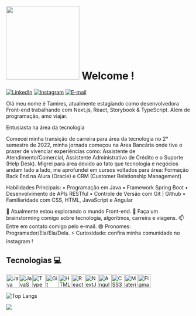 # <img src="https://media1.giphy.com/media/v1.Y2lkPTc5MGI3NjExaDA3NjdtdXA4bmN4eTNuY3cxeTA5dHJlZ3BzN3g1eDM5MHdieTE4biZlcD12MV9pbnRlcm5hbF9naWZfYnlfaWQmY3Q9Zw/1GEATImIxEXVR79Dhk/giphy.webp" width="200"/> Welcome !

[![LinkedIn](https://img.shields.io/badge/LinkedIn-0077B5?style=for-the-badge&logo=linkedin&logoColor=white)](https://www.linkedin.com/in/tamiresescobar)
[![Instagram](https://img.shields.io/badge/-Instagram-%23E4405F?style=for-the-badge&logo=instagram&logoColor=white)](https://www.instagram.com/tamires.daily)
[![E-mail](https://img.shields.io/badge/-Email-000?style=for-the-badge&logo=microsoft-outlook&logoColor=007BFF)](mailto:tamiresescobar@hotmail.com)


Olá meu nome é Tamires, atualmente estagiando como desenvolvedora Front-end trabalhando com Next.js, React, Storybook & TypeScript. Além de programação, amo viajar.

Entusiasta na área da tecnologia 

Comecei minha transição de carreira para área da tecnologia no 2° semestre de 2022, minha jornada começou na Área Bancária onde tive o prazer de vivenciar experiências como: Assistente de Atendimento/Comercial, Assistente Administrativo de Crédito e o Suporte (Help Desk).
Migrei para área devido ao fato que tecnologia e negócios andam lado a lado, me aprofundei em cursos voltados para área: Formação Back End na Alura (Oracle) e CRM (Customer Relationship Management)

Habilidades Principais:
• Programação em Java
• Framework Spring Boot
• Desenvolvimento de APIs RESTful
• Controle de Versão com Git | Github
• Familiaridade com CSS, HTML, JavaScript e Angular


🔭 Atualmente estou explorando o mundo Front-end.
💬 Faça um brainstorming comigo sobre tecnologia, algoritmos, carreira e viagens.
📫 Entre em contato comigo pelo e-mail.
😄 Pronomes: Programador/Ela/Ela/Dela.
⚡ Curiosidade: confira minha comunidade no instagram !

## Tecnologias 💻

<p align="left">
<a href="https://www.oracle.com/java/" target="_blank" rel="noreferrer"><img src="https://raw.githubusercontent.com/danielcranney/readme-generator/main/public/icons/skills/java-colored.svg" width="36" height="36" alt="Java" /></a><a href="https://developer.mozilla.org/en-US/docs/Web/JavaScript" target="_blank" rel="noreferrer"><img src="https://raw.githubusercontent.com/danielcranney/readme-generator/main/public/icons/skills/javascript-colored.svg" width="36" height="36" alt="JavaScript" /></a><a href="https://www.typescriptlang.org/" target="_blank" rel="noreferrer"><img src="https://raw.githubusercontent.com/danielcranney/readme-generator/main/public/icons/skills/typescript-colored.svg" width="36" height="36" alt="TypeScript" /></a><a href="https://git-scm.com/" target="_blank" rel="noreferrer"><img src="https://raw.githubusercontent.com/danielcranney/readme-generator/main/public/icons/skills/git-colored.svg" width="36" height="36" alt="Git" /></a><a href="https://developer.mozilla.org/en-US/docs/Glossary/HTML5" target="_blank" rel="noreferrer"><img src="https://raw.githubusercontent.com/danielcranney/readme-generator/main/public/icons/skills/html5-colored.svg" width="36" height="36" alt="HTML5" /></a><a href="https://reactjs.org/" target="_blank" rel="noreferrer"><img src="https://raw.githubusercontent.com/danielcranney/readme-generator/main/public/icons/skills/react-colored.svg" width="36" height="36" alt="React" /></a><a href="https://nextjs.org/docs" target="_blank" rel="noreferrer"><img src="https://raw.githubusercontent.com/danielcranney/readme-generator/main/public/icons/skills/nextjs-colored.svg" width="36" height="36" alt="NextJs" /></a><a href="https://angular.io/" target="_blank" rel="noreferrer"><img src="https://raw.githubusercontent.com/danielcranney/readme-generator/main/public/icons/skills/angularjs-colored.svg" width="36" height="36" alt="Angular" /></a><a href="https://www.w3.org/TR/CSS/#css" target="_blank" rel="noreferrer"><img src="https://raw.githubusercontent.com/danielcranney/readme-generator/main/public/icons/skills/css3-colored.svg" width="36" height="36" alt="CSS3" /></a><a href="https://mui.com/" target="_blank" rel="noreferrer"><img src="https://raw.githubusercontent.com/danielcranney/readme-generator/main/public/icons/skills/materialui-colored.svg" width="36" height="36" alt="Material UI" /></a><a href="https://www.figma.com/" target="_blank" rel="noreferrer"><img src="https://raw.githubusercontent.com/danielcranney/readme-generator/main/public/icons/skills/figma-colored.svg" width="36" height="36" alt="Figma" /></a>
</p>

![Top Langs](https://github-readme-stats.vercel.app/api/top-langs/?username=tamiresescobar1&layout=compact&theme=dark)

<picture>
  <source
    srcset="https://github-readme-stats.vercel.app/api?username=tamiresescobar1&show_icons=true&theme=dark"
    media="(prefers-color-scheme: dark)"
  />
  <source
    srcset="https://github-readme-stats.vercel.app/api?username=tamiresescobar1&show_icons=true"
    media="(prefers-color-scheme: light), (prefers-color-scheme: tokyonight)"
  />
  <img src="https://github-readme-stats.vercel.app/api?username=tamiresescobar1&show_icons=true" />
</picture>
